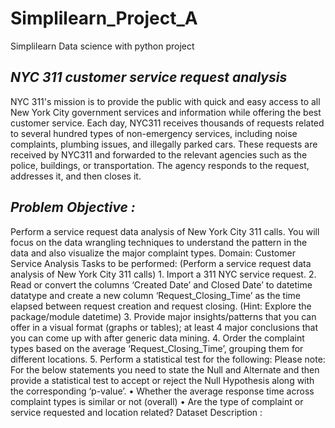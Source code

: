# Simplilearn_Project_A
Simplilearn Data science with python project
<h2><I> NYC 311 customer service request analysis</I></h2>
NYC 311's mission is to provide the public with quick and easy access to all New York City government services and information while offering the best customer service. Each day, NYC311 receives thousands of requests related to several hundred types of non-emergency services, including noise complaints, plumbing issues, and illegally parked cars. These requests are received by NYC311 and forwarded to the relevant agencies such as the police, buildings, or transportation. The agency responds to the request, addresses it, and then closes it.
<h2><I>Problem Objective :</I></h2>
Perform a service request data analysis of New York City 311 calls. You will focus on the data wrangling techniques to understand the pattern in the data and also visualize the major complaint types.
Domain: Customer Service
Analysis Tasks to be performed:
(Perform a service request data analysis of New York City 311 calls) 
1.	Import a 311 NYC service request.
2.	Read or convert the columns ‘Created Date’ and Closed Date’ to datetime datatype and create a new column ‘Request_Closing_Time’ as the time elapsed between request creation and request closing. (Hint: Explore the package/module datetime)
3.	Provide major insights/patterns that you can offer in a visual format (graphs or tables); at least 4 major conclusions that you can come up with after generic data mining.
4.	Order the complaint types based on the average ‘Request_Closing_Time’, grouping them for different locations.
5.	Perform a statistical test for the following:
Please note: For the below statements you need to state the Null and Alternate and then provide a statistical test to accept or reject the Null Hypothesis along with the corresponding ‘p-value’.
•	Whether the average response time across complaint types is similar or not (overall)
•	Are the type of complaint or service requested and location related?
Dataset Description :
